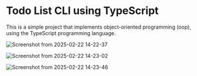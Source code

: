 # Todo List CLI using TypeScript

This is a simple project that implements object-oriented programming (oop), using the TypeScript programming language.

![Screenshot from 2025-02-22 14-22-37](https://github.com/user-attachments/assets/da5aa4ac-272e-40c8-b78a-47a1e77b598f)

![Screenshot from 2025-02-22 14-23-02](https://github.com/user-attachments/assets/752a878c-493e-44c7-82f9-00125a249ba8)

![Screenshot from 2025-02-22 14-23-46](https://github.com/user-attachments/assets/9edde51d-29dd-4497-aad7-d0b441ce5481)
